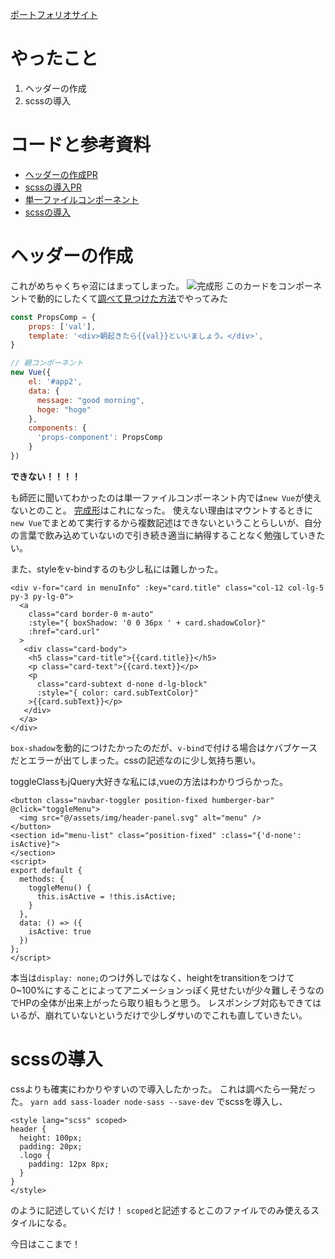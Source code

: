 [ポートフォリオサイト](https://ayako-tanaka.netlify.app/)

# やったこと
1. ヘッダーの作成
2. scssの導入

# コードと参考資料
- [ヘッダーの作成PR](https://github.com/ayaponpon/portfolio/pull/6)
- [scssの導入PR](https://github.com/ayaponpon/portfolio/pull/7)
- [単一ファイルコンポーネント](https://jp.vuejs.org/v2/guide/single-file-components.html)
- [scssの導入](https://deep-space.blue/web/695)

# ヘッダーの作成  
これがめちゃくちゃ沼にはまってしまった。
<img src="https://qiita-image-store.s3.ap-northeast-1.amazonaws.com/0/436259/9ca08036-4f6b-9559-81cc-14b56ab7e2ad.png" alt="完成形">
このカードをコンポーネントで動的にしたくて[調べて見つけた方法](https://qiita.com/shosho/items/115b371736207078289c#%E8%A6%AA%E3%81%8B%E3%82%89%E5%AD%90props)でやってみた

```js
const PropsComp = {
    props: ['val'],
    template: '<div>朝起きたら{{val}}といいましょう。</div>',
}

// 親コンポーネント
new Vue({
    el: '#app2',
    data: {
      message: "good morning",
      hoge: "hoge"
    },
    components: {
      'props-component': PropsComp
    }
})
```

**できない！！！！**

も師匠に聞いてわかったのは単一ファイルコンポーネント内では`new Vue`が使えないとのこと。
[完成形](https://github.com/ayaponpon/portfolio/pull/6/commits/6563f484090f9f6602b22f70ec106975903ff6b3)はこれになった。
使えない理由はマウントするときに`new Vue`でまとめて実行するから複数記述はできないということらしいが、自分の言葉で飲み込めていないので引き続き適当に納得することなく勉強していきたい。

また、styleをv-bindするのも少し私には難しかった。

```vue
<div v-for="card in menuInfo" :key="card.title" class="col-12 col-lg-5 py-3 py-lg-0">
  <a
    class="card border-0 m-auto"
    :style="{ boxShadow: '0 0 36px ' + card.shadowColor}"
    :href="card.url"
  >
   <div class="card-body">
    <h5 class="card-title">{{card.title}}</h5>
    <p class="card-text">{{card.text}}</p>
    <p
      class="card-subtext d-none d-lg-block"
      :style="{ color: card.subTextColor}"
    >{{card.subText}}</p>
   </div>
  </a>
</div>
```
`box-shadow`を動的につけたかったのだが、`v-bind`で付ける場合はケバブケースだとエラーが出てしまった。cssの記述なのに少し気持ち悪い。

toggleClassもjQuery大好きな私には,vueの方法はわかりづらかった。

```vue
<button class="navbar-toggler position-fixed humberger-bar" @click="toggleMenu">
  <img src="@/assets/img/header-panel.svg" alt="menu" />
</button>
<section id="menu-list" class="position-fixed" :class="{'d-none': isActive}">
</section>
<script>
export default {
  methods: {
    toggleMenu() {
      this.isActive = !this.isActive;
    }
  },
  data: () => ({
    isActive: true
  })
};
</script>
```
本当は`display: none;`のつけ外しではなく、heightをtransitionをつけて0~100%にすることによってアニメーションっぽく見せたいが少々難しそうなのでHPの全体が出来上がったら取り組もうと思う。
レスポンシブ対応もできてはいるが、崩れていないというだけで少しダサいのでこれも直していきたい。

# scssの導入
cssよりも確実にわかりやすいので導入したかった。
これは調べたら一発だった。
`yarn add sass-loader node-sass --save-dev`
でscssを導入し、

```vue
<style lang="scss" scoped>
header {
  height: 100px;
  padding: 20px;
  .logo {
    padding: 12px 8px;
  }
}
</style>

```
のように記述していくだけ！
`scoped`と記述するとこのファイルでのみ使えるスタイルになる。

今日はここまで！